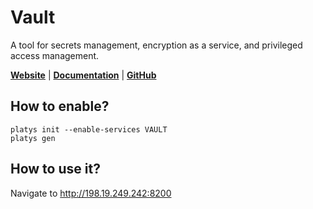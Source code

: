 # Vault

A tool for secrets management, encryption as a service, and privileged access management.

**[Website](https://www.vaultproject.io/)** | **[Documentation](https://www.vaultproject.io/docs)** | **[GitHub](https://github.com/hashicorp/vault)**

## How to enable?

```
platys init --enable-services VAULT
platys gen
```

## How to use it?

Navigate to <http://198.19.249.242:8200>